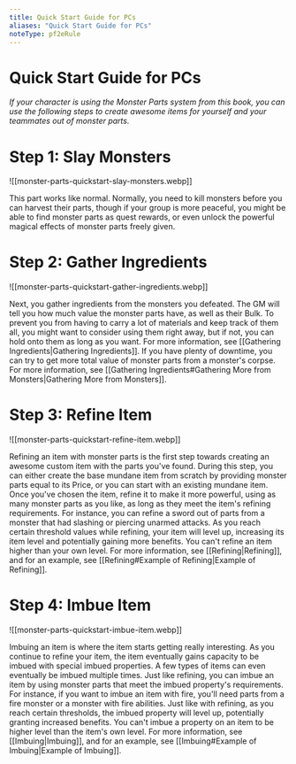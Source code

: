 ```yaml
---
title: Quick Start Guide for PCs
aliases: "Quick Start Guide for PCs"
noteType: pf2eRule
---
```


# Quick Start Guide for PCs
_If your character is using the Monster Parts system from this book, you can use the following steps to create awesome items for yourself and your teammates out of monster parts._

# Step 1: Slay Monsters
![[monster-parts-quickstart-slay-monsters.webp]]

This part works like normal. Normally, you need to kill monsters before you can harvest their parts, though if your group is more peaceful, you might be able to find monster parts as quest rewards, or even unlock the powerful magical effects of monster parts freely given.

# Step 2: Gather Ingredients
![[monster-parts-quickstart-gather-ingredients.webp]]

Next, you gather ingredients from the monsters you defeated. The GM will tell you how much value the monster parts have, as well as their Bulk. To prevent you from having to carry a lot of materials and keep track of them all, you might want to consider using them right away, but if not, you can hold onto them as long as you want. For more information, see [[Gathering Ingredients|Gathering Ingredients]]. If you have plenty of downtime, you can try to get more total value of monster parts from a monster's corpse. For more information, see [[Gathering Ingredients#Gathering More from Monsters|Gathering More from Monsters]].

# Step 3: Refine Item
![[monster-parts-quickstart-refine-item.webp]]

Refining an item with monster parts is the first step towards creating an awesome custom item with the parts you've found. During this step, you can either create the base mundane item from scratch by providing monster parts equal to its Price, or you can start with an existing mundane item. Once you've chosen the item, refine it to make it more powerful, using as many monster parts as you like, as long as they meet the item's refining requirements. For instance, you can refine a sword out of parts from a monster that had slashing or piercing unarmed attacks. As you reach certain threshold values while refining, your item will level up, increasing its item level and potentially gaining more benefits. You can't refine an item higher than your own level. For more information, see [[Refining|Refining]], and for an example, see [[Refining#Example of Refining|Example of Refining]].

# Step 4: Imbue Item
![[monster-parts-quickstart-imbue-item.webp]]

Imbuing an item is where the item starts getting really interesting. As you continue to refine your item, the item eventually gains capacity to be imbued with special imbued properties. A few types of items can even eventually be imbued multiple times. Just like refining, you can imbue an item by using monster parts that meet the imbued property's requirements. For instance, if you want to imbue an item with fire, you'll need parts from a fire monster or a monster with fire abilities. Just like with refining, as you reach certain thresholds, the imbued property will level up, potentially granting increased benefits. You can't imbue a property on an item to be higher level than the item's own level. For more information, see [[Imbuing|Imbuing]], and for an example, see [[Imbuing#Example of Imbuing|Example of Imbuing]].